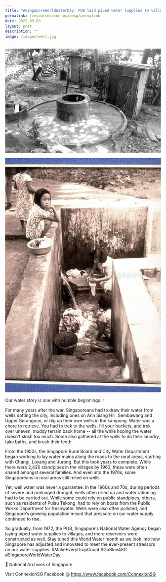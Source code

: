 ```yaml
---
title: "#SingaporeWorldWaterDay: PUB laid piped water supplies to villages"
permalink: /resources/connexionsg/permalink
date: 2022-03-09
layout: post
description: ""
image: /images/well.jpg
---
```

![](/images/well.jpg)

![](/images/well%202.jpg)

Our water story is one with humble beginnings. 💧

For many years after the war, Singaporeans had to draw their water from wells dotting the city, including ones on Ann Siang Hill, Sembawang and Upper Serangoon, or dig up their own wells in the kampong. Water was a chore to retrieve. You had to trek to the wells, fill your buckets, and trek over uneven, muddy terrain back home -- all the while hoping the water doesn't slosh too much. Some also gathered at the wells to do their laundry, take baths, and brush their teeth.

From the 1950s, the Singapore Rural Board and City Water Department began working to lay water mains along the roads to the rural areas, starting with Changi, Loyang and Jurong. But this took years to complete. While there were 2,426 standpipes in the villages by 1963, these were often shared amongst several families. And even into the 1970s, some Singaporeans in rural areas still relied on wells.

Yet, well water was never a guarantee. In the 1960s and 70s, during periods of severe and prolonged drought, wells often dried up and water rationing had to be carried out. While some could rely on public standpipes, others, such as residents of Pulau Tekong, had to rely on boats from the Public Works Department for freshwater. Wells were also often polluted, and Singapore’s growing population meant that pressure on our water supply continued to rise.

So gradually, from 1972, the PUB, Singapore's National Water Agency began laying piped water supplies to villages, and more reservoirs were constructed as well. Stay tuned this World Water month as we look into how Singapore has adjusted and innovated to meet the ever-present stressors on our water supplies. #MakeEveryDropCount #GoBlue4SG #SingaporeWorldWaterDay

📸 National Archives of Singapore

Visit ConnexionSG Facebook @ https://www.facebook.com/ConnexionSG